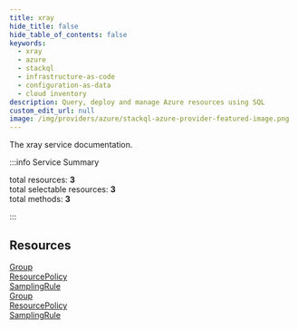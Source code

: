 ```yaml
---
title: xray
hide_title: false
hide_table_of_contents: false
keywords:
  - xray
  - azure
  - stackql
  - infrastructure-as-code
  - configuration-as-data
  - cloud inventory
description: Query, deploy and manage Azure resources using SQL
custom_edit_url: null
image: /img/providers/azure/stackql-azure-provider-featured-image.png
---
```


The xray service documentation.

:::info Service Summary

<div class="row">
<div class="providerDocColumn">
<span>total resources:&nbsp;<b>3</b></span><br />
<span>total selectable resources:&nbsp;<b>3</b></span><br />
<span>total methods:&nbsp;<b>3</b></span><br />
</div>
</div>

:::

## Resources
<div class="row">
<div class="providerDocColumn">
<a href="/providers/azure/xray/Group/">Group</a><br />
<a href="/providers/azure/xray/ResourcePolicy/">ResourcePolicy</a><br />
<a href="/providers/azure/xray/SamplingRule/">SamplingRule</a>
</div>
<div class="providerDocColumn">
<a href="/providers/azure/xray/Group/">Group</a><br />
<a href="/providers/azure/xray/ResourcePolicy/">ResourcePolicy</a><br />
<a href="/providers/azure/xray/SamplingRule/">SamplingRule</a>
</div>
</div>